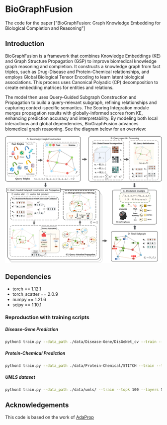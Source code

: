 # BioGraphFusion

The code for the paper ["BioGraphFusion: Graph Knowledge Embedding for Biological Completion and Reasoning"]

## Introduction

BioGraphFusion is a framework that combines Knowledge Embeddings (KE) and Graph Structure Propagation (GSP) to improve biomedical knowledge graph reasoning and completion. It constructs a knowledge graph from fact triples, such as Drug-Disease and Protein-Chemical relationships, and employs Global Biological Tensor Encoding to learn latent biological associations. This process uses Canonical Polyadic (CP) decomposition to create embedding matrices for entities and relations.

The model then uses Query-Guided Subgraph Construction and Propagation to build a query-relevant subgraph, refining relationships and capturing context-specific semantics. The Scoring Integration module merges propagation results with globally-informed scores from KE, enhancing prediction accuracy and interpretability. By modeling both local interactions and global dependencies, BioGraphFusion advances biomedical graph reasoning. See the diagram below for an overview:

![Overall Diagram](./overall.png)

## Dependencies

- torch == 1.12.1
- torch_scatter == 2.0.9
- numpy == 1.21.6
- scipy == 1.10.1

### Reproduction with training scripts

##### Disease-Gene Prediction

```bash
python3 train.py --data_path ./data/Disease-Gene/DisGeNet_cv --train --topk 800 --layers 6 --fact_ratio 0.92 --gpu 0 --lamada 0.7 
```

##### Protein-Chemical Prediction

```bash
python3 train.py --data_path ./data/Protein-Chemical/STITCH --train --topk 300 --layers 6 --fact_ratio 0.92 --gpu 0 --lamada 0.6 
```

##### UMLS dataset

```bash
python3 train.py --data_path ./data/umls/ --train --topk 100 --layers 5 --fact_ratio 0.90 --gpu 0 --lamada 0.8 
```

## Acknowledgements

This code is based on the work of [AdaProp](https://github.com/LARS-research/AdaProp)

